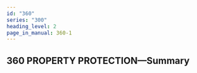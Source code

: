 ```yaml
---
id: "360"
series: "300"
heading_level: 2
page_in_manual: 360-1
---
```


## 360 PROPERTY PROTECTION—Summary